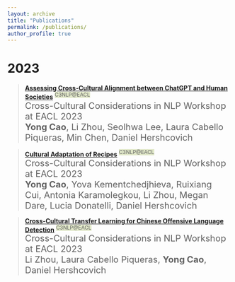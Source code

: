 ```yaml
---
layout: archive
title: "Publications"
permalink: /publications/
author_profile: true
---
```


# 2023

> [<font style="font-weight: bold;font-style: normal;">Assessing Cross-Cultural Alignment between ChatGPT and Human Societies</font>]() <sup><font style="background: #e0e7c8">C3NLP@EACL</font></sup>      
> <font style="font-size: 20px;">Cross-Cultural Considerations in NLP Workshop at EACL 2023</font>            
> <font style="font-size: 20px;">**Yong Cao**, Li Zhou, Seolhwa Lee, Laura Cabello Piqueras, Min Chen, Daniel Hershcovich</font>         

> [<font style="font-weight: bold;font-style: normal;">Cultural Adaptation of Recipes</font>]() <sup><font style="background: #e0e7c8">C3NLP@EACL</font></sup>    
> <font style="font-size: 20px;">Cross-Cultural Considerations in NLP Workshop at EACL 2023</font>     
> <font style="font-size: 20px;">**Yong Cao**, Yova Kementchedjhieva, Ruixiang Cui, Antonia Karamolegkou, Li Zhou, Megan Dare, Lucia Donatelli, Daniel Hershcovich</font>  


> [<font style="font-weight: bold;font-style: normal;">Cross-Cultural Transfer Learning for Chinese Offensive Language Detection</font>]() <sup><font style="background: #e0e7c8">C3NLP@EACL</font></sup>    
> <font style="font-size: 20px;">Cross-Cultural Considerations in NLP Workshop at EACL 2023</font>     
> <font style="font-size: 20px;">Li Zhou, Laura Cabello Piqueras, **Yong Cao**, Daniel Hershcovich</font>  


